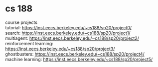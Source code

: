 # cs 188
course projects
</br> tutorial: https://inst.eecs.berkeley.edu/~cs188/sp20/project0/
</br> search: https://inst.eecs.berkeley.edu/~cs188/sp20/project1/
</br> multiagent: https://inst.eecs.berkeley.edu/~cs188/sp20/project2/
</br> reinforcement learning: https://inst.eecs.berkeley.edu/~cs188/sp20/project3/
</br> ghostbusters: https://inst.eecs.berkeley.edu/~cs188/sp20/project4/
</br> machine learning: https://inst.eecs.berkeley.edu/~cs188/sp20/project5/
